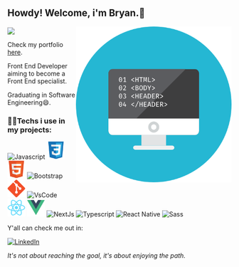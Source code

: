 <h2 align="left">Howdy! Welcome, i'm Bryan.🖖</h2>

<img align="right" src="./.github/Coding-Html-icon.png" alt="Coding" width="350" height="350"/>

<img align="center" src="https://github-readme-stats.vercel.app/api/top-langs/?username=bryanbruzinga&theme=dark&layout=compact&hide_border=true"/>

<p>Check my portfolio <a href="https://portfolio-bryanbruzinga.vercel.app/">here</a>.</p>


<p align="left"> Front End Developer aiming to become a Front End specialist.</p>
<p>Graduating in Software Engineering😄.</p>

<h3><p align="left">🧑‍💻Techs i use in my projects:</p></h3>
<p align="left">
    <img
      src="https://tadeuesteves.files.wordpress.com/2014/01/javascript-logo.png"
      alt="Javascript"
      width="40"
      height="40"
    />
    <img
      src="https://raw.githubusercontent.com/devicons/devicon/master/icons/css3/css3-original.svg"
      alt="CSS"
      width="40"
      height="40"
    />
    <img
      src="https://raw.githubusercontent.com/devicons/devicon/master/icons/html5/html5-original.svg"
      alt="HTML"
      width="40"
      height="40"
    />
  <img
    src="https://upload.wikimedia.org/wikipedia/commons/b/b2/Bootstrap_logo.svg"
    alt="Bootstrap"
    width="40"
    height="40"
  />
  <img
      src="https://raw.githubusercontent.com/devicons/devicon/master/icons/git/git-original.svg"
      alt="Git"
      width="40"
      height="40"
    />
    <img
      src="https://upload.wikimedia.org/wikipedia/commons/thumb/9/9a/Visual_Studio_Code_1.35_icon.svg/512px-Visual_Studio_Code_1.35_icon.svg.png"
      alt="VsCode"
      width="40"
      height="40"
    />
    <img
      src="https://github.com/devicons/devicon/blob/master/icons/react/react-original.svg"
      alt="React"
      width="40"
      height="40"
    />
    <img
      src="https://raw.githubusercontent.com/devicons/devicon/master/icons/vuejs/vuejs-original.svg"
      alt="Vuejs"
      width="40"
      height="40"
    />
    <img
      src="https://upload.wikimedia.org/wikipedia/commons/8/8e/Nextjs-logo.svg"
      alt="NextJs"
      width="40"
      height="40"
    />
    <img
      src="https://upload.wikimedia.org/wikipedia/commons/4/4c/Typescript_logo_2020.svg"
      alt="Typescript"
      width="40"
      height="40"
    />
    <img
      src="https://raw.githubusercontent.com/kristerkari/react-native-svg-transformer/HEAD/images/react-native-logo.png"
      alt="React Native"
      width="40"
      height="40"
    />
     <img
      src="https://upload.wikimedia.org/wikipedia/commons/9/96/Sass_Logo_Color.svg"
      alt="Sass"
      width="40"
      height="40"
    /> 

<p>Y'all can check me out in: </p><a href="https://www.linkedin.com/in/bryanbruzinga"><img src="https://img.shields.io/badge/LinkedIn-%230077B5.svg?&style=flat-square&logo=linkedin&logoColor=white" alt="LinkedIn"></a>

<p><i align="center"> It's not about reaching the goal, it's about enjoying the path.</i></p>
